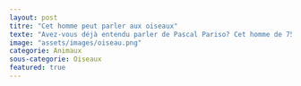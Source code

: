 ```yaml
---
layout: post
titre: "Cet homme peut parler aux oiseaux"
texte: "Avez-vous déjà entendu parler de Pascal Pariso? Cet homme de 75 ans à la capacité de parler avec les oiseaux. Originaire de Sucy-en-Brie, c'est à ses 13 ans qu'il découvre son don incroyable! Suite à quoi, il décide alors de travailler au KFC de Paris"
image: "assets/images/oiseau.png"
categorie: Animaux
sous-categorie: Oiseaux
featured: true
---
```

